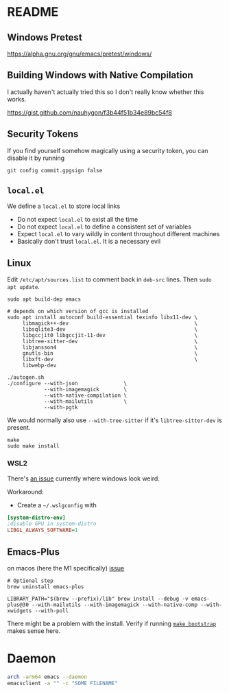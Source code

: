 # README

## Windows Pretest

https://alpha.gnu.org/gnu/emacs/pretest/windows/

## Building Windows with Native Compilation
I actually haven't actually tried this so I don't really know whether
this works.

https://gist.github.com/nauhygon/f3b44f51b34e89bc54f8

## Security Tokens
If you find yourself somehow magically using a security token, you can
disable it by running

```
git config commit.gpgsign false
```

## `local.el`

We define a `local.el` to store local links

-   Do not expect `local.el` to exist all the time
-   Do not expect `local.el` to define a consistent set of variables
-   Expect `local.el` to vary wildly in content throughout different
    machines
-   Basically don't trust `local.el`. It is a necessary evil


[emacs-wsl]: https://github.com/hubisan/emacs-wsl

## Linux
Edit `/etc/apt/sources.list` to comment back in `deb-src` lines.
Then `sudo apt update`.

``` shell
sudo apt build-dep emacs
```

``` shell
# depends on which version of gcc is installed
sudo apt install autoconf build-essential texinfo libx11-dev \
     libmagick++-dev                                         \
     libsqlite3-dev                                          \
     libgccjit0 libgccjit-11-dev                             \
     libtree-sitter-dev                                      \
     libjansson4                                             \
     gnutls-bin                                              \
     libxft-dev                                              \
     libwebp-dev
```

``` shell
./autogen.sh
./configure --with-json               \
            --with-imagemagick        \
            --with-native-compilation \
            --with-mailutils          \
            --with-pgtk
```

We would normally also use `--with-tree-sitter` if it's `libtree-sitter-dev` is
present.

```
make
sudo make install
```

### WSL2
There's [an issue][wsl-glitch] currently where windows look weird.

Workaround:
- Create a `~/.wslgconfig` with
``` ini
[system-distro-env]
;disable GPU in system-distro
LIBGL_ALWAYS_SOFTWARE=1
```

[wsl-glitch]: https://github.com/microsoft/wslg/issues/1148

## Emacs-Plus
on macos (here the M1 specifically) [issue](https://github.com/d12frosted/homebrew-emacs-plus/issues/485#issuecomment-1230545946)
```
# Optional step
brew uninstall emacs-plus
```
```
LIBRARY_PATH="$(brew --prefix)/lib" brew install --debug -v emacs-plus@30 --with-mailutils --with-imagemagick --with-native-comp --with-xwidgets --with-poll
```

There might be a problem with the install. Verify if running [`make
bootstrap`](https://lists.gnu.org/r/bug-gnu-emacs/2021-01/msg00051.html)
makes sense here.

# Daemon
```sh
arch -arm64 emacs --daemon
emacsclient -a "" -c "SOME FILENAME"
```
